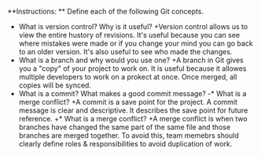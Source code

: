  **Instructions: ** Define each of the following Git concepts.
  
  * What is version control?  Why is it useful?
 +Version control allows us to view the entire hustory of revisions. It's useful because you can see where mistakes were made or if you change your mind you can go back to an older version. It's also useful to see who made the changes.
  * What is a branch and why would you use one?
 +A branch in Git gives you a "copy" of your project to work on. It is useful because it allowes multiple developers to work on a prokect at once. Once merged, all copies will be synced.
  * What is a commit? What makes a good commit message?
 -* What is a merge conflict?
 +A commit is a save point for the project. A commit message is clear and descriptive. It describes the save point for future reference.
 +* What is a merge conflict?
 +A merge conflict is when two branches have changed the same part of the same file and those branches are merged together. To avoid this, team memebrs should clearly define roles & responsibilities to avoid duplication of work.